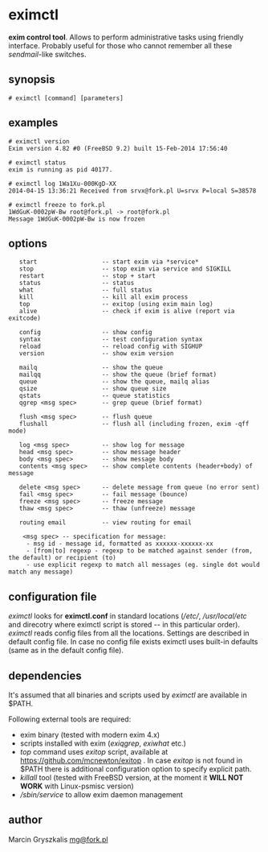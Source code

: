 eximctl
=======

**exim control tool**. Allows to perform administrative tasks using friendly interface. Probably useful for those who cannot remember all these *sendmail*-like switches. 

## synopsis
```
# eximctl [command] [parameters]
```

## examples
```
# eximctl version
Exim version 4.82 #0 (FreeBSD 9.2) built 15-Feb-2014 17:56:40

# eximctl status
exim is running as pid 40177.

# eximctl log 1Wa1Xu-000KgD-XX
2014-04-15 13:36:21 Received from srvx@fork.pl U=srvx P=local S=38578

# eximctl freeze to fork.pl
1WdGuK-0002pW-Bw root@fork.pl -> root@fork.pl
Message 1WdGuK-0002pW-Bw is now frozen
```

## options
```
   start                  -- start exim via *service*
   stop                   -- stop exim via service and SIGKILL
   restart                -- stop + start
   status                 -- status
   what                   -- full status
   kill                   -- kill all exim process
   top                    -- exitop (using exim main log)
   alive                  -- check if exim is alive (report via exitcode)

   config                 -- show config
   syntax                 -- test configuration syntax
   reload                 -- reload config with SIGHUP
   version                -- show exim version

   mailq                  -- show the queue
   mailqq                 -- show the queue (brief format)
   queue                  -- show the queue, mailq alias
   qsize                  -- show queue size
   qstats                 -- queue statistics
   qgrep <msg spec>       -- grep queue (brief format)

   flush <msg spec>       -- flush queue
   flushall               -- flush all (including frozen, exim -qff mode)

   log <msg spec>         -- show log for message
   head <msg spec>        -- show message header
   body <msg spec>        -- show message body
   contents <msg spec>    -- show complete contents (header+body) of message

   delete <msg spec>      -- delete message from queue (no error sent)
   fail <msg spec>        -- fail message (bounce)
   freeze <msg spec>      -- freeze message
   thaw <msg spec>        -- thaw (unfreeze) message

   routing email          -- view routing for email

    <msg spec> -- specification for message:
     - msg id - message id, formatted as xxxxxx-xxxxxx-xx
     - [from|to] regexp - regexp to be matched against sender (from, the default) or recipient (to)
     - use explicit regexp to match all messages (eg. single dot would match any message)
```
## configuration file
*eximctl* looks for **eximctl.conf** in standard locations (*/etc/*, */usr/local/etc* and direcotry where eximctl script is stored -- in this particular order). *eximctl* reads config files from all the locations. Settings are described in default config file. In case no config file exists eximctl uses built-in defaults (same as in the default config file).

## dependencies

It's assumed that all binaries and scripts used by *eximctl* are available in $PATH.

Following external tools are required:

 * exim binary (tested with modern exim 4.x)
 * scripts installed with exim (*exiqgrep*, *exiwhat* etc.)
 * *top* command uses *exitop* script, available at https://github.com/mcnewton/exitop . In case *exitop* is not found in $PATH there is additional configuration option to specify explicit path.
 * *killall* tool (tested with FreeBSD version, at the moment it **WILL NOT WORK** with Linux-psmisc version)
 * */sbin/service* to allow exim daemon management

## author

Marcin Gryszkalis <mg@fork.pl>


